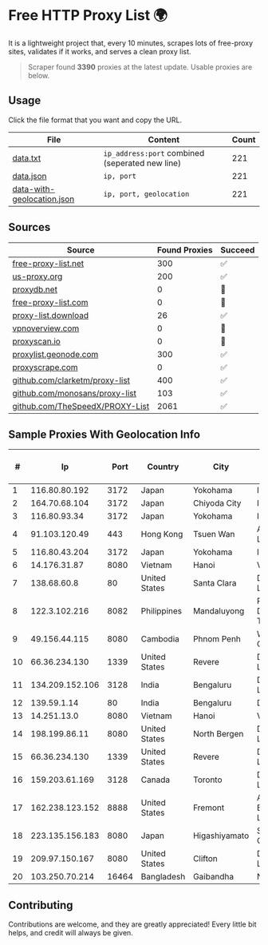 
# Free HTTP Proxy List 🌍

It is a lightweight project that, every 10 minutes, scrapes lots of free-proxy sites, validates if it works, and serves a clean proxy list.


> Scraper found **3390** proxies at the latest update. Usable proxies are below.

## Usage

Click the file format that you want and copy the URL.


|File|Content|Count|
|----|-------|-----|
|[data.txt](https://raw.githubusercontent.com/themiralay/Proxy-List-World/master/data.txt)|`ip_address:port` combined (seperated new line)|221|
|[data.json](https://raw.githubusercontent.com/themiralay/Proxy-List-World/master/data.json)|`ip, port`|221|
|[data-with-geolocation.json](https://raw.githubusercontent.com/themiralay/Proxy-List-World/master/data-with-geolocation.json)|`ip, port, geolocation`|221|

## Sources

|Source|Found Proxies|Succeed|
|------|-------------|-------|
|[free-proxy-list.net](https://free-proxy-list.net)|300|✅|
|[us-proxy.org](https://www.us-proxy.org)|200|✅|
|[proxydb.net](http://proxydb.net)|0|🚫|
|[free-proxy-list.com](https://free-proxy-list.com/?page=&port=&type%5B%5D=http&type%5B%5D=https&up_time=0&search=Search)|0|🚫|
|[proxy-list.download](https://www.proxy-list.download/HTTP)|26|✅|
|[vpnoverview.com](https://vpnoverview.com/privacy/anonymous-browsing/free-proxy-servers)|0|🚫|
|[proxyscan.io](https://www.proxyscan.io)|0|🚫|
|[proxylist.geonode.com](https://proxylist.geonode.com/api/proxy-list?limit=300&page=1&sort_by=lastChecked&sort_type=desc&protocols=http,https)|300|✅|
|[proxyscrape.com](https://api.proxyscrape.com/v2/?request=displayproxies&protocol=http&timeout=10000&country=all&ssl=all&anonymity=all)|0|✅|
|[github.com/clarketm/proxy-list](https://raw.githubusercontent.com/clarketm/proxy-list/master/proxy-list-raw.txt)|400|✅|
|[github.com/monosans/proxy-list](https://raw.githubusercontent.com/monosans/proxy-list/main/proxies/http.txt)|103|✅|
|[github.com/TheSpeedX/PROXY-List](https://raw.githubusercontent.com/TheSpeedX/PROXY-List/master/http.txt)|2061|✅|


## Sample Proxies With Geolocation Info

|#|Ip|Port|Country|City|Internet Service Provider|
|-|--|----|-------|----|-------------------------|
|1|116.80.80.192|3172|Japan|Yokohama|InfoSphere|
|2|164.70.68.104|3172|Japan|Chiyoda City|InfoSphere|
|3|116.80.93.34|3172|Japan|Yokohama|InfoSphere|
|4|91.103.120.49|443|Hong Kong|Tsuen Wan|Alice Networks LTD|
|5|116.80.43.204|3172|Japan|Yokohama|InfoSphere|
|6|14.176.31.87|8080|Vietnam|Hanoi|VNPT|
|7|138.68.60.8|80|United States|Santa Clara|DigitalOcean, LLC|
|8|122.3.102.216|8082|Philippines|Mandaluyong|Philippine Long Distance Telephone Co.|
|9|49.156.44.115|8080|Cambodia|Phnom Penh|WiCAM Corporation|
|10|66.36.234.130|1339|United States|Revere|DediOutlet, LLC|
|11|134.209.152.106|3128|India|Bengaluru|DigitalOcean, LLC|
|12|139.59.1.14|80|India|Bengaluru|DIGITALOCEAN|
|13|14.251.13.0|8080|Vietnam|Hanoi|VNPT|
|14|198.199.86.11|8080|United States|North Bergen|DigitalOcean, LLC|
|15|66.36.234.130|1339|United States|Revere|DediOutlet, LLC|
|16|159.203.61.169|3128|Canada|Toronto|DigitalOcean, LLC|
|17|162.238.123.152|8888|United States|Fremont|AT&T Enterprises, LLC|
|18|223.135.156.183|8080|Japan|Higashiyamato|So-net Corporation|
|19|209.97.150.167|8080|United States|Clifton|DigitalOcean, LLC|
|20|103.250.70.214|16464|Bangladesh|Gaibandha|Next Online Ltd|



## Contributing

Contributions are welcome, and they are greatly appreciated! Every
little bit helps, and credit will always be given.

